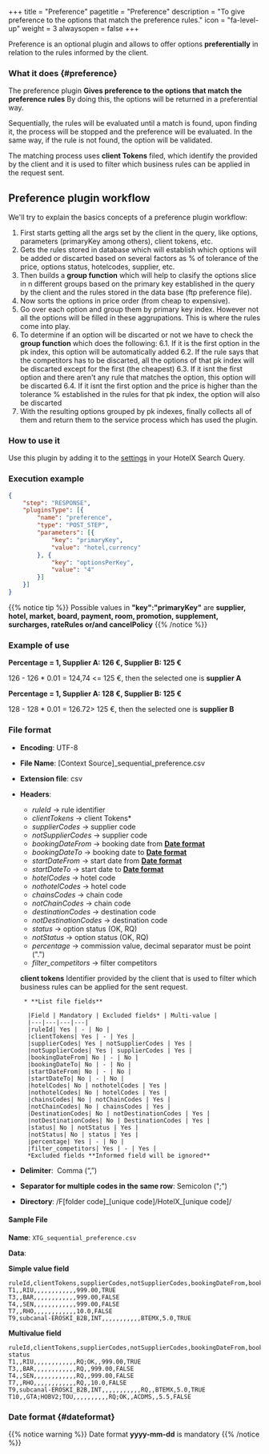 +++
title = "Preference"
pagetitle = "Preference"
description = "To give preference to the options that match the preference rules."
icon = "fa-level-up"
weight = 3
alwaysopen = false
+++

Preference is an optional plugin and allows to offer options **preferentially** in relation to the rules informed by the client.

### What it does {#preference}

The preference plugin **Gives preference to the options that match the preference rules** By doing this, the options will be returned in a preferential way.

Sequentially, the rules will be evaluated until a match is found, upon finding it, the process will be stopped and the preference will be evaluated. In the same way, if the rule is not found, the option will be validated.  

The matching process uses **client Tokens** filed, which identify the provided by the client and it is used to filter which business rules can be applied in the request sent.

## Preference plugin workflow

We'll try to explain the basics concepts of a preference plugin workflow:

1. First starts getting all the args set by the client in the query, like options, parameters (primaryKey among others), client tokens, etc.
2. Gets the rules stored in database which will establish which options will be added or discarted based on several factors as % of tolerance of the price, options status, hotelcodes, supplier, etc.
3. Then builds a **group function** which will help to clasify the options slice in n different groups based on the primary key established in the query by the client and the rules stored in the data base (ftp preference file).
4. Now sorts the options in price order (from cheap to expensive).
5. Go over each option and group them by primary key index. However not all the options will be filled in these aggrupations. This is where the rules come into play.
6. To determine if an option will be discarted or not we have to check the **group function** which does the following:
	6.1. If it is the first option in the pk index, this option will be automatically added
	6.2. If the rule says that the competitors has to be discarted, all the options of that pk index will be discarted except for the first (the cheapest)
	6.3. If it isnt the first option and there aren't any rule that matches the option, this option will be discarted
	6.4. If it isnt the first option and the price is higher than the tolerance % established in the rules for that pk index, the option will also be discarted
7. With the resulting options grouped by pk indexes, finally collects all of them and return them to the service process which has used the plugin.

### How to use it

Use this plugin by adding it to the [settings](https://docs.travelgatex.com/connectiontypesbuyers/hotel-x/concepts/advancedconcepts/settings/) in your HotelX Search Query.

### Execution example
```json
{
    "step": "RESPONSE",
    "pluginsType": [{
        "name": "preference",
        "type": "POST_STEP",
        "parameters": [{
            "key": "primaryKey",
            "value": "hotel,currency"
        }, {
            "key": "optionsPerKey",
            "value": "4"
        }]
    }]
}
```

{{% notice tip %}}
Possible values in **"key":"primaryKey"** are **supplier, hotel, market, board, payment, room, promotion, supplement, surcharges, rateRules or/and cancelPolicy**
{{% /notice %}}

### Example of use

**Percentage = 1, Supplier A: 126 €, Supplier B: 125 €**

126 - 126 * 0.01 = 124,74 <= 125 €, then the selected one is **supplier A**

**Percentage = 1, Supplier A: 128 €, Supplier B: 125 €**

128 - 128 * 0.01 = 126.72> 125 €, then the selected one is **supplier B**

### File format

* **Encoding**: UTF-8
* **File Name**: [Context Source]\_sequential_preference.csv
* **Extension file**: csv
* **Headers**:
    * _ruleId_  → rule identifier
    * _clientTokens_  → client Tokens*
    * _supplierCodes_  → supplier code
    * _notSupplierCodes_  → supplier code
    * _bookingDateFrom_  → booking date from [**Date format**](#dateformat)
    * _bookingDateTo_   → booking date to [**Date format**](#dateformat)
    * _startDateFrom_  → start date from [**Date format**](#dateformat)
    * _startDateTo_  → start date to [**Date format**](#dateformat)
    * _hotelCodes_  → hotel code
    * _nothotelCodes_  → hotel code
    * _chainsCodes_  → chain code
    * _notChainCodes_  → chain code
    * _destinationCodes_  → destination code
    * _notDestinationCodes_  → destination code
    * _status_  → option status (OK, RQ)  
    * _notStatus_  → option status (OK, RQ)  
    * _percentage_  → commission value, decimal separator must be point (".") 
    * _filter_competitors_  → filter competitors  

    **client tokens** Identifier provided by the client that is used to filter which business rules can be applied for the sent request.
    
       * **List file fields** 
  
        |Field | Mandatory | Excluded fields* | Multi-value |
        |---|---|---|---|
        |ruleId| Yes | - | No |
        |clientTokens| Yes | - | Yes |
        |supplierCodes| Yes | notSupplierCodes | Yes |
        |notSupplierCodes| Yes | supplierCodes | Yes |
        |bookingDateFrom| No | - | No |
        |bookingDateTo| No | - | No |
        |startDateFrom| No | - | No |
        |startDateTo| No | - | No |
        |hotelCodes| No | nothotelCodes | Yes |
        |nothotelCodes| No | hotelCodes | Yes |
        |chainsCodes| No | notChainCodes | Yes |
        |notChainCodes| No | chainsCodes | Yes |
        |DestinationCodes| No | notDestinationCodes | Yes |
        |notDestinationCodes| No | DestinationCodes | Yes |
        |status| No | notStatus | Yes |
        |notStatus| No | status | Yes |
        |percentage| Yes | - | No |
        |filter_competitors| Yes | - | Yes |
        *Excluded fields **Informed field will be ignored**

* **Delimiter**:  Comma (“,”)
* **Separator for multiple codes in the same row**: Semicolon (";")
* **Directory**: /F[folder code]\_[unique code]/HotelX\_[unique code]/

#### Sample File

**Name**: `XTG_sequential_preference.csv`

**Data**:

**Simple value field**
```csv
ruleId,clientTokens,supplierCodes,notSupplierCodes,bookingDateFrom,bookingDateTo,startDateFrom,startDateTo,hotelCodes,notHotelCodes,chainCodes,notChainCodes,destinationCodes,notDestinationCodes,percentage,filter_competitors
T1,,RIU,,,,,,,,,,,,999.00,TRUE
T3,,BAR,,,,,,,,,,,,999.00,FALSE
T4,,SEN,,,,,,,,,,,,999.00,FALSE
T7,,RHO,,,,,,,,,,,,10.0,FALSE
T9,subcanal-EROSKI_B2B,INT,,,,,,,,,,,BTEMX,5.0,TRUE
```

**Multivalue field**
```csv
ruleId,clientTokens,supplierCodes,notSupplierCodes,bookingDateFrom,bookingDateTo,startDateFrom,startDateTo,hotelCodes,notHotelCodes,chainCodes,notChainCodes,destinationCodes,notDestinationCodes,percentage,filter_competitors, status
T1,,RIU,,,,,,,,,,,,RQ;OK,,999.00,TRUE
T3,,BAR,,,,,,,,,,,,RQ,,999.00,FALSE
T4,,SEN,,,,,,,,,,,,RQ,,999.00,FALSE
T7,,RHO,,,,,,,,,,,,RQ,,10.0,FALSE
T9,subcanal-EROSKI_B2B,INT,,,,,,,,,,,RQ,,BTEMX,5.0,TRUE
T10,,GTA;HOBV2;TOU,,,,,,,,,,RQ;OK,,ACDMS,,5.5,FALSE
```

### **Date format** {#dateformat}
{{% notice warning %}}
Date format **yyyy-mm-dd** is mandatory
{{% /notice %}}


